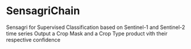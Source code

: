 # SensagriChain
Sensagri for Supervised Classification based on Sentinel-1 and Sentinel-2 time series
Output a Crop Mask and a Crop Type product vith their respective confidence
